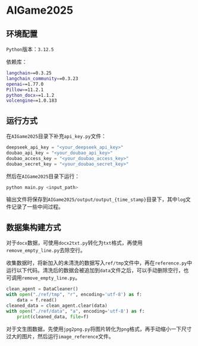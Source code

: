 # AIGame2025

## 环境配置

`Python`版本：`3.12.5`

依赖库：

```bash
langchain==0.3.25
langchain_community==0.3.23
openai==1.77.0
Pillow==11.2.1
python_docx==1.1.2
volcengine==1.0.183
```

## 运行方式

在`AIGame2025`目录下补充`api_key.py`文件：

```python
deepseek_api_key = "<your_deepseek_api_key>"
doubao_api_key = "<your_doubao_api_key>"
doubao_access_key = "<your_doubao_access_key>"
doubao_secret_key = "<your_doubao_secret_key>"
```

然后在`AIGame2025`目录下运行：

```bash
python main.py <input_path>
```

输出文件将保存到`AIGame2025/output/output_{time_stamp}`目录下，其中`log`文件记录了一些中间过程。

## 数据集构建方式

对于`docx`数据，可使用`docx2txt.py`转化为`txt`格式，再使用`remove_empty_line.py`去除空行。

收集数据时，将新加入的未清洗的数据写入`ref/tmp`文件中，再在`reference.py`中运行以下代码。清洗后的数据会被追加到`data`文件之后，可以手动删除空行，也可调用`remove_empty_line.py`。

```python
clean_agent = DataCleaner()
with open("./ref/tmp", "r", encoding='utf-8') as f:
    data = f.read()
cleaned_data = clean_agent.clear(data)
with open("./ref/data", "a", encoding='utf-8') as f:
    print(cleaned_data, file=f)
```

对于文生图数据，先使用`jpg2png.py`将图片转化为`png`格式，再手动缩小一下尺寸过大的图片，然后运行`image_reference`文件。